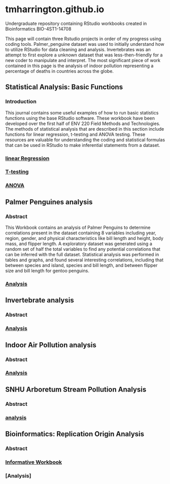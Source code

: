 # tmharrington.github.io
Undergraduate repository containing  RStudio workbooks created in Bioinformatics BIO-4ST1-14708

This page will contain three Rstudio projects in order of my progress using coding tools. Palmer_penguine dataset was used to initially understand how to utilize RStudio for data cleaning and analysis. Invertebrates was an attempt to first explore a unknown dataset that was less-then-friendly for a new coder to manipulate and interpret. 
The most significant piece of work contained in this page is the analysis of indoor pollution representing a percentage of deaths in countries across the globe.

## Statistical Analysis: Basic Functions

### Introduction
  This journal contains some useful examples of how to run basic statistics functions using the base RStudio software. These workbook have been developed over the first half of ENV 220 Field Methods and Technologies. The methods of statistical analysis that are described in this section include functions for linear regression, t-testing and ANOVA testing. These resources are valuable for understanding the coding and statistical formulas that can be used in RStudio to make inferential statements from a dataset.
  
  ### [linear Regression]()
  ### [T-testing](https://github.com/tmharrington/FieldMethodsandTechnologies/blob/main/T_Test_in_RStudio.html)
  ### [ANOVA](https://github.com/tmharrington/FieldMethodsandTechnologies/blob/main/ANOVA_in_RStudio.html)


## Palmer Penguines analysis

### Abstract
  This Workbook contains an analysis of Palmer Penguins to determine correlations present in the dataset containing 8 variables including year, region, gender, and physical characteristics like bill length and height, body mass, and flipper length. A exploratory dataset was generated using a random set of half the total variables to find any potential correlations that can be inferred with the full dataset. Statistical analysis was performed in tables and graphs, and found several interesting correlations, including that between species and island, species and bill length, and between flipper size and bill length for gentoo penguins.   

### [Analysis](https://github.com/tmharrington/BioStatisticalAnalysis/blob/main/PalmerPenguins_Initial.html)


## Invertebrate analysis

### Abstract

### [Analysis](https://github.com/tmharrington/BioStatisticalAnalysis/blob/main/InvertAnalysis.html)


## Indoor Air Pollution analysis

### Abstract

### [Analysis](https://github.com/tmharrington/BioStatisticalAnalysis/blob/main/IndoorPollution.html)


## SNHU Arboretum Stream Pollution Analysis

### Abstract

### [analysis]()

## Bioinformatics: Replication Origin Analysis

### Abstract

### [Informative Workbook](https://github.com/agmath/BIO4ST1_Group1/blob/main/Replication_Trevor_Harrington.html)

### [Analysis]
